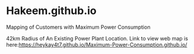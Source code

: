 # Hakeem.github.io

Mapping of Customers with Maximum Power Consumption

42km Radius of An Existing Power Plant Location.
Link to view web map is here:https://heykay4t7.github.io/Maximum-Power-Consumption.github.io/
